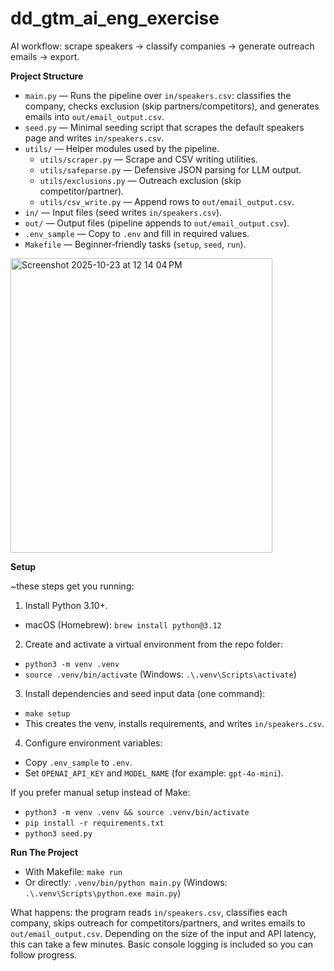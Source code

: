 # dd_gtm_ai_eng_exercise

AI workflow: scrape speakers → classify companies → generate outreach emails → export.

**Project Structure**

- `main.py` — Runs the pipeline over `in/speakers.csv`: classifies the company, checks exclusion (skip partners/competitors), and generates emails into `out/email_output.csv`.
- `seed.py` — Minimal seeding script that scrapes the default speakers page and writes `in/speakers.csv`.
- `utils/` — Helper modules used by the pipeline.
  - `utils/scraper.py` — Scrape and CSV writing utilities.
  - `utils/safeparse.py` — Defensive JSON parsing for LLM output.
  - `utils/exclusions.py` — Outreach exclusion (skip competitor/partner).
  - `utils/csv_write.py` — Append rows to `out/email_output.csv`.
- `in/` — Input files (seed writes `in/speakers.csv`).
- `out/` — Output files (pipeline appends to `out/email_output.csv`).
- `.env_sample` — Copy to `.env` and fill in required values.
- `Makefile` — Beginner‑friendly tasks (`setup`, `seed`, `run`).

  
<img width="419" height="471" alt="Screenshot 2025-10-23 at 12 14 04 PM" src="https://github.com/user-attachments/assets/3e40f343-1ead-4b59-b05a-9d80dc20c4a4" />


**Setup**

~these steps get you running:

1) Install Python 3.10+.
- macOS (Homebrew): `brew install python@3.12`

2) Create and activate a virtual environment from the repo folder:
- `python3 -m venv .venv`
- `source .venv/bin/activate`  (Windows: `.\.venv\Scripts\activate`)

3) Install dependencies and seed input data (one command):
- `make setup`
- This creates the venv, installs requirements, and writes `in/speakers.csv`.

4) Configure environment variables:
- Copy `.env_sample` to `.env`.
- Set `OPENAI_API_KEY` and `MODEL_NAME` (for example: `gpt-4o-mini`).

If you prefer manual setup instead of Make:
- `python3 -m venv .venv && source .venv/bin/activate`
- `pip install -r requirements.txt`
- `python3 seed.py`

**Run The Project**

- With Makefile: `make run`
- Or directly: `.venv/bin/python main.py` (Windows: `.\.venv\Scripts\python.exe main.py`)

What happens: 
the program reads `in/speakers.csv`, classifies each company, skips outreach for competitors/partners, and writes emails to `out/email_output.csv`. 
Depending on the size of the input and API latency, this can take a few minutes. 
Basic console logging is included so you can follow progress.
